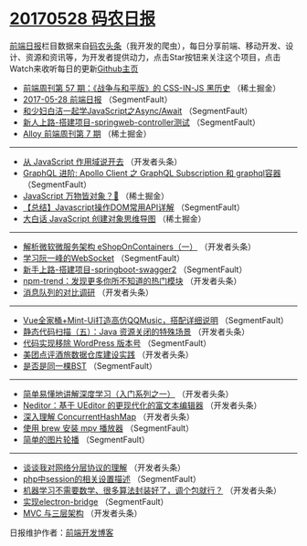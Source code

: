 # [20170528 码农日报](http://hao.caibaojian.com/date/2017/05/28)

[前端日报](http://caibaojian.com/c/news)栏目数据来自[码农头条](http://hao.caibaojian.com/)（我开发的爬虫），每日分享前端、移动开发、设计、资源和资讯等，为开发者提供动力，点击Star按钮来关注这个项目，点击Watch来收听每日的更新[Github主页](https://github.com/kujian/frontendDaily)
* [前端周刊第 57 期：《战争与和平版》的 CSS-IN-JS 黑历史](http://hao.caibaojian.com/39475.html) （稀土掘金）
* [2017-05-28 前端日报](http://hao.caibaojian.com/39498.html) （SegmentFault）
* [和少妇白洁一起学JavaScript之Async/Await](http://hao.caibaojian.com/39481.html) （SegmentFault）
* [新人上路-搭建项目-springweb-controller测试](http://hao.caibaojian.com/39492.html) （SegmentFault）
* [Alloy 前端周刊第 7 期](http://hao.caibaojian.com/39474.html) （稀土掘金）

***
* [从 JavaScript 作用域说开去](http://hao.caibaojian.com/39510.html) （开发者头条）
* [GraphQL 进阶: Apollo Client 之 GraphQL Subscription 和 graphql容器](http://hao.caibaojian.com/39490.html) （SegmentFault）
* [JavaScript 万物皆对象？🤔](http://hao.caibaojian.com/39476.html) （稀土掘金）
* [【总结】Javascript操作DOM常用API详解](http://hao.caibaojian.com/39482.html) （SegmentFault）
* [大白话 JavaScript 创建对象思维导图](http://hao.caibaojian.com/39473.html) （稀土掘金）

***
* [解析微软微服务架构 eShopOnContainers（一）](http://hao.caibaojian.com/39509.html) （开发者头条）
* [学习阮一峰的WebSocket](http://hao.caibaojian.com/39493.html) （SegmentFault）
* [新手上路-搭建项目-springboot-swagger2](http://hao.caibaojian.com/39487.html) （SegmentFault）
* [npm-trend：发现更多你所不知道的热门模块](http://hao.caibaojian.com/39511.html) （开发者头条）
* [消息队列的对比调研](http://hao.caibaojian.com/39504.html) （开发者头条）

***
* [Vue全家桶+Mint-Ui打造高仿QQMusic，搭配详细说明](http://hao.caibaojian.com/39483.html) （SegmentFault）
* [静态代码扫描（五）：Java 资源关闭的特殊场景](http://hao.caibaojian.com/39505.html) （开发者头条）
* [代码实现移除 WordPress 版本号](http://hao.caibaojian.com/39495.html) （SegmentFault）
* [美团点评酒旅数据仓库建设实践](http://hao.caibaojian.com/39507.html) （开发者头条）
* [是否是同一棵BST](http://hao.caibaojian.com/39499.html) （SegmentFault）

***
* [简单易懂地讲解深度学习（入门系列之一）](http://hao.caibaojian.com/39512.html) （开发者头条）
* [Neditor：基于 UEditor 的更现代化的富文本编辑器](http://hao.caibaojian.com/39513.html) （开发者头条）
* [深入理解 ConcurrentHashMap](http://hao.caibaojian.com/39503.html) （开发者头条）
* [使用 brew 安装 mpv 播放器](http://hao.caibaojian.com/39486.html) （SegmentFault）
* [简单的图片轮播](http://hao.caibaojian.com/39497.html) （SegmentFault）

***
* [谈谈我对网络分层协议的理解](http://hao.caibaojian.com/39508.html) （开发者头条）
* [php中session的相关设置描述](http://hao.caibaojian.com/39489.html) （SegmentFault）
* [机器学习不需要数学、很多算法封装好了，调个包就行？](http://hao.caibaojian.com/39501.html) （开发者头条）
* [实现electron-bridge](http://hao.caibaojian.com/39491.html) （SegmentFault）
* [MVC 与三层架构](http://hao.caibaojian.com/39502.html) （开发者头条）

日报维护作者：[前端开发博客](http://caibaojian.com/) 